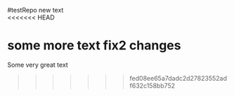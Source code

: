 #testRepo
new text    
<<<<<<< HEAD

some more text
fix2 changes
=======
Some very great text
>>>>>>> fed08ee65a7dadc2d27823552adf632c158bb752
